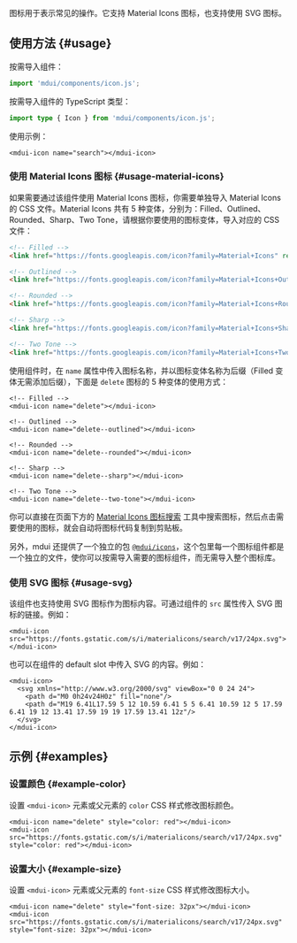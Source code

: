 图标用于表示常见的操作。它支持 Material Icons 图标，也支持使用 SVG 图标。

## 使用方法 {#usage}

按需导入组件：

```js
import 'mdui/components/icon.js';
```

按需导入组件的 TypeScript 类型：

```ts
import type { Icon } from 'mdui/components/icon.js';
```

使用示例：

```html,example,playgroundId=269
<mdui-icon name="search"></mdui-icon>
```

### 使用 Material Icons 图标 {#usage-material-icons}

如果需要通过该组件使用 Material Icons 图标，你需要单独导入 Material Icons 的 CSS 文件。Material Icons 共有 5 种变体，分别为：Filled、Outlined、Rounded、Sharp、Two Tone，请根据你要使用的图标变体，导入对应的 CSS 文件：

```html
<!-- Filled -->
<link href="https://fonts.googleapis.com/icon?family=Material+Icons" rel="stylesheet">

<!-- Outlined -->
<link href="https://fonts.googleapis.com/icon?family=Material+Icons+Outlined" rel="stylesheet">

<!-- Rounded -->
<link href="https://fonts.googleapis.com/icon?family=Material+Icons+Round" rel="stylesheet">

<!-- Sharp -->
<link href="https://fonts.googleapis.com/icon?family=Material+Icons+Sharp" rel="stylesheet">

<!-- Two Tone -->
<link href="https://fonts.googleapis.com/icon?family=Material+Icons+Two+Tone" rel="stylesheet">
```

使用组件时，在 `name` 属性中传入图标名称，并以图标变体名称为后缀（Filled 变体无需添加后缀），下面是 `delete` 图标的 5 种变体的使用方式：

```html,example,playgroundId=270
<!-- Filled -->
<mdui-icon name="delete"></mdui-icon>

<!-- Outlined -->
<mdui-icon name="delete--outlined"></mdui-icon>

<!-- Rounded -->
<mdui-icon name="delete--rounded"></mdui-icon>

<!-- Sharp -->
<mdui-icon name="delete--sharp"></mdui-icon>

<!-- Two Tone -->
<mdui-icon name="delete--two-tone"></mdui-icon>
```

你可以直接在页面下方的 [Material Icons 图标搜索](/zh-cn/docs/2/components/icon#search) 工具中搜索图标，然后点击需要使用的图标，就会自动将图标代码复制到剪贴板。

另外，mdui 还提供了一个独立的包 [`@mdui/icons`](/zh-cn/docs/2/libraries/icons)，这个包里每一个图标组件都是一个独立的文件，使你可以按需导入需要的图标组件，而无需导入整个图标库。

### 使用 SVG 图标 {#usage-svg}

该组件也支持使用 SVG 图标作为图标内容。可通过组件的 `src` 属性传入 SVG 图标的链接。例如：

```html,example,playgroundId=271
<mdui-icon src="https://fonts.gstatic.com/s/i/materialicons/search/v17/24px.svg"></mdui-icon>
```

也可以在组件的 default slot 中传入 SVG 的内容。例如：

```html,example,playgroundId=272
<mdui-icon>
  <svg xmlns="http://www.w3.org/2000/svg" viewBox="0 0 24 24">
    <path d="M0 0h24v24H0z" fill="none"/>
    <path d="M19 6.41L17.59 5 12 10.59 6.41 5 5 6.41 10.59 12 5 17.59 6.41 19 12 13.41 17.59 19 19 17.59 13.41 12z"/>
  </svg>
</mdui-icon>
```

## 示例 {#examples}

### 设置颜色 {#example-color}

设置 `<mdui-icon>` 元素或父元素的 `color` CSS 样式修改图标颜色。

```html,example,expandable,playgroundId=273
<mdui-icon name="delete" style="color: red"></mdui-icon>
<mdui-icon src="https://fonts.gstatic.com/s/i/materialicons/search/v17/24px.svg" style="color: red"></mdui-icon>
```

### 设置大小 {#example-size}

设置 `<mdui-icon>` 元素或父元素的 `font-size` CSS 样式修改图标大小。

```html,example,expandable,playgroundId=274
<mdui-icon name="delete" style="font-size: 32px"></mdui-icon>
<mdui-icon src="https://fonts.gstatic.com/s/i/materialicons/search/v17/24px.svg" style="font-size: 32px"></mdui-icon>
```

